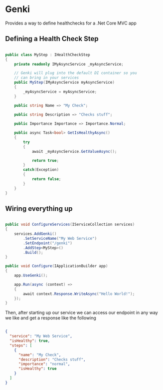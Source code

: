 # Genki

Provides a way to define healthchecks for a .Net Core MVC app

## Defining a Health Check Step

```csharp

public class MyStep : IHealthCheckStep
{
    private readonly IMyAsyncService _myAsyncService;

    // Genki will plug into the default DI container so you
    // can bring in your services
    public MyStep(IMyAsyncService myAsyncService)
    {
        _myAsyncService = myAsyncService;
    }

    public string Name => "My Check";
    
    public string Description => "Checks stuff";

    public Importance Importance => Importance.Normal;

    public async Task<bool> GetIsHealthyAsync()
    {
        try
        {
            await _myAsyncService.GetValueAsync();

            return true;
        }
        catch(Exception)
        {
            return false;
        }
    }
}

```

## Wiring everything up

```csharp

public void ConfigureServices(IServiceCollection services)
{
    services.AddGenki()
        .SetServiceName("My Web Service")
        .SetEndpoint("/genki")
        .AddStep<MyStep>()
        .Build();
}

public void Configure(IApplicationBuilder app)
{
    app.UseGenki();

    app.Run(async (context) =>
    {
        await context.Response.WriteAsync("Hello World!");
    });
}

```

Then, after starting up our service we can access our endpoint in any way we 
like and get a response like the following

```json

{
  "service": "My Web Service",
  "isHealthy": true,
  "steps": [
    {
      "name": "My Check",
      "description": "Checks stuff",
      "importance": "normal",
      "isHealthy": true
    }
  ]
}

```